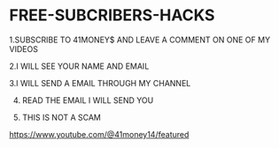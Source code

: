 # FREE-SUBCRIBERS-HACKS
1.SUBSCRIBE TO 41MONEY$ AND LEAVE A COMMENT ON ONE OF MY VIDEOS

 2.I WILL SEE YOUR NAME AND EMAIL

 3.I WILL SEND A EMAIL THROUGH MY CHANNEL 

 4. READ THE EMAIL I WILL SEND YOU

 5. THIS IS NOT A SCAM

https://www.youtube.com/@41money14/featured
